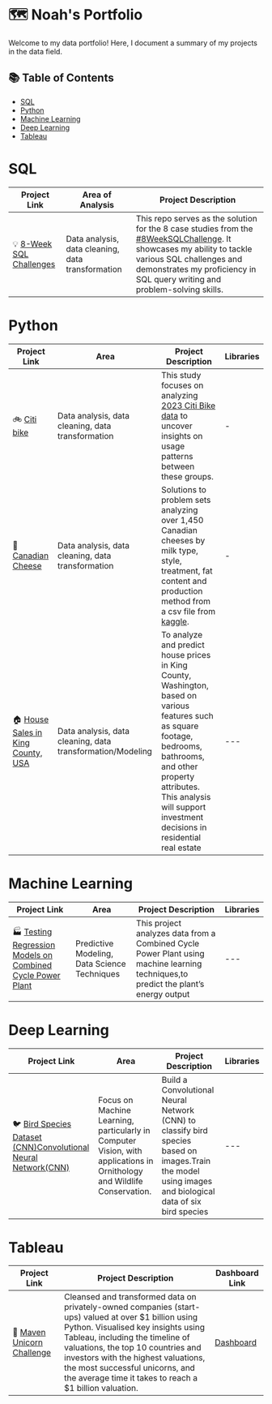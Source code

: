 # 🗺 Noah's Portfolio

Welcome to my data portfolio! Here, I document a summary of my projects in the data field. 

## 📚 Table of Contents
- [SQL](#sql)
- [Python](#python)
- [Machine Learning](#machine-learning)
- [Deep Learning](#deep-learning)
- [Tableau](#tableau)

# SQL

| Project Link | Area of Analysis | Project Description | 
|---|---|---|
| 💡 [8-Week SQL Challenges](https://github.com/katiehuangx/8-Week-SQL-Challenge) | Data analysis, data cleaning, data transformation | This repo serves as the solution for the 8 case studies from the [#8WeekSQLChallenge](https://8weeksqlchallenge.com). It showcases my ability to tackle various SQL challenges and demonstrates my proficiency in SQL query writing and problem-solving skills. | 
  

# Python

| Project Link | Area | Project Description | Libraries |    
|---|---|---|---|
| 🚲 [Citi bike ](https://github.com/noahq24/bike/blob/main/Citi_bike.ipynb) | Data analysis, data cleaning, data transformation | This study focuses on analyzing [2023 Citi Bike data](https://s3.amazonaws.com/tripdata/index.html) to uncover insights on usage patterns between these groups. | - | 
| 🧀 [Canadian Cheese ](https://github.com/noahq24/Cheese/blob/main/README.md) | Data analysis, data cleaning, data transformation | Solutions to problem sets analyzing over 1,450 Canadian cheeses by milk type, style, treatment, fat content and production method from a csv file from [kaggle](https://www.kaggle.com/datasets/noahjanes/canadian-cheese-directory). | - | 
|🏠 [House Sales in King County, USA](https://github.com/noahq24/House_sales/blob/main/House_Sales_in_King_Count_USA.ipynb)|Data analysis, data cleaning, data transformation/Modeling|To analyze and predict house prices in King County, Washington, based on various features such as square footage, bedrooms, bathrooms, and other property attributes. This analysis will support investment decisions in residential real estate|---|


# Machine Learning

| Project Link | Area | Project Description | Libraries |  
|---|---|---|---|
|🏭 [Testing Regression Models on Combined Cycle Power Plant](https://github.com/noahq24/Machine_Learning/blob/main/Combined_Cycle_Power_Plant.ipynb) | Predictive Modeling, Data Science Techniques|This project analyzes data from a Combined Cycle Power Plant using machine learning techniques,to predict the plant’s energy output|---|


# Deep Learning
| Project Link | Area | Project Description | Libraries |  
|---|---|---|---|
|🐦 [Bird Species Dataset (CNN)Convolutional Neural Network(CNN)](https://github.com/noahq24/Deep_learning/blob/main/README.md) |Focus on Machine Learning, particularly in Computer Vision, with applications in Ornithology and Wildlife Conservation.|Build a Convolutional Neural Network (CNN) to classify bird species based on images.Train the model using images and biological data of six bird species|---|


# Tableau

| Project Link | Project Description | Dashboard Link |
|---|---|---|
| 🦄 [Maven Unicorn Challenge](https://github.com/katiehuangx/Maven-Unicorn-Challenge) | Cleansed and transformed data on privately-owned companies (start-ups) valued at over $1 billion using Python. Visualised key insights using Tableau, including the timeline of valuations, the top 10 countries and investors with the highest valuations, the most successful unicorns, and the average time it takes to reach a $1 billion valuation. | [Dashboard](https://public.tableau.com/app/profile/katie.huang/viz/UnicornCompanies_16502745371460/Unicorns?publish=yes) |
